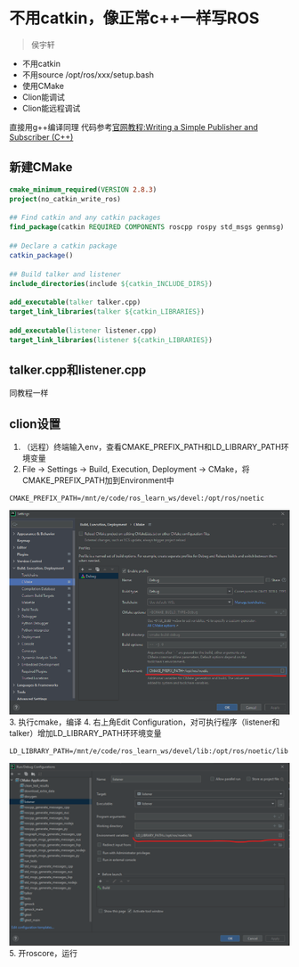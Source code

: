 # 不用catkin，像正常c++一样写ROS

> 侯宇轩

+ 不用catkin
+ 不用source /opt/ros/xxx/setup.bash
+ 使用CMake
+ Clion能调试
+ Clion能远程调试

直接用g++编译同理
代码参考[官网教程:Writing a Simple Publisher and Subscriber (C++)](http://wiki.ros.org/ROS/Tutorials/WritingPublisherSubscriber%28c%2B%2B%29)

## 新建CMake

```cmake
cmake_minimum_required(VERSION 2.8.3)
project(no_catkin_write_ros)

## Find catkin and any catkin packages
find_package(catkin REQUIRED COMPONENTS roscpp rospy std_msgs genmsg)

## Declare a catkin package
catkin_package()

## Build talker and listener
include_directories(include ${catkin_INCLUDE_DIRS})

add_executable(talker talker.cpp)
target_link_libraries(talker ${catkin_LIBRARIES})

add_executable(listener listener.cpp)
target_link_libraries(listener ${catkin_LIBRARIES})
```

## talker.cpp和listener.cpp
同教程一样

## clion设置
1. （远程）终端输入env，查看CMAKE_PREFIX_PATH和LD_LIBRARY_PATH环境变量
2. File -> Settings -> Build, Execution, Deployment -> CMake，将CMAKE_PREFIX_PATH加到Environment中
```shell
CMAKE_PREFIX_PATH=/mnt/e/code/ros_learn_ws/devel:/opt/ros/noetic
```
![](README/1.png)
3. 执行cmake，编译
4. 右上角Edit Configuration，对可执行程序（listener和talker）增加LD_LIBRARY_PATH环环境变量
```shell
LD_LIBRARY_PATH=/mnt/e/code/ros_learn_ws/devel/lib:/opt/ros/noetic/lib
```
![](README/2.png)
5. 开roscore，运行